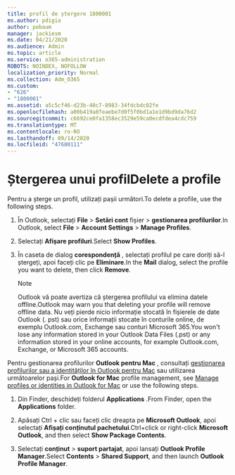 ```yaml
---
title: profil de ștergere 1800001
ms.author: pdigia
author: pebaum
manager: jackiesm
ms.date: 04/21/2020
ms.audience: Admin
ms.topic: article
ms.service: o365-administration
ROBOTS: NOINDEX, NOFOLLOW
localization_priority: Normal
ms.collection: Adm_O365
ms.custom:
- "626"
- "1800001"
ms.assetid: a5c5cf46-d23b-40c7-8983-34fdcbdc02fe
ms.openlocfilehash: a00b419a8feaebe7d0f5f0bd1a1e1d9bd9da76d2
ms.sourcegitcommit: c6692ce0fa1358ec3529e59ca0ecdfdea4cdc759
ms.translationtype: MT
ms.contentlocale: ro-RO
ms.lasthandoff: 09/14/2020
ms.locfileid: "47680111"
---
```

# <a name="delete-a-profile"></a><span data-ttu-id="732a7-102">Ștergerea unui profil</span><span class="sxs-lookup"><span data-stu-id="732a7-102">Delete a profile</span></span>

<span data-ttu-id="732a7-103">Pentru a șterge un profil, utilizați pașii următori.</span><span class="sxs-lookup"><span data-stu-id="732a7-103">To delete a profile, use the following steps.</span></span>
  
1. <span data-ttu-id="732a7-104">În Outlook, selectați **File** \> **Setări cont** fișier \> **gestionarea profilurilor**.</span><span class="sxs-lookup"><span data-stu-id="732a7-104">In Outlook, select **File** \> **Account Settings** \> **Manage Profiles**.</span></span>

2. <span data-ttu-id="732a7-105">Selectați **Afișare profiluri**.</span><span class="sxs-lookup"><span data-stu-id="732a7-105">Select **Show Profiles**.</span></span>

3. <span data-ttu-id="732a7-106">În caseta de dialog **corespondență** , selectați profilul pe care doriți să-l ștergeți, apoi faceți clic pe **Eliminare**.</span><span class="sxs-lookup"><span data-stu-id="732a7-106">In the **Mail** dialog, select the profile you want to delete, then click **Remove**.</span></span>

    > [!NOTE]
    > <span data-ttu-id="732a7-107">Outlook vă poate avertiza că ștergerea profilului va elimina datele offline.</span><span class="sxs-lookup"><span data-stu-id="732a7-107">Outlook may warn you that deleting your profile will remove offline data.</span></span> <span data-ttu-id="732a7-108">Nu veți pierde nicio informație stocată în fișierele de date Outlook (. pst) sau orice informații stocate în conturile online, de exemplu Outlook.com, Exchange sau conturi Microsoft 365.</span><span class="sxs-lookup"><span data-stu-id="732a7-108">You won't lose any information stored in your Outlook Data Files (.pst) or any information stored in your online accounts, for example Outlook.com, Exchange, or Microsoft 365 accounts.</span></span>
  
<span data-ttu-id="732a7-109">Pentru gestionarea profilurilor **Outlook pentru Mac** , consultați [gestionarea profilurilor sau a identităților în Outlook pentru Mac](https://support.office.com/article/fed2a955-74df-4a24-bef6-78a426958c4c.aspx) sau utilizarea următoarelor pași.</span><span class="sxs-lookup"><span data-stu-id="732a7-109">For **Outlook for Mac** profile management, see [Manage profiles or identities in Outlook for Mac](https://support.office.com/article/fed2a955-74df-4a24-bef6-78a426958c4c.aspx) or use the following steps.</span></span>
  
1. <span data-ttu-id="732a7-110">Din Finder, deschideți folderul **Applications** .</span><span class="sxs-lookup"><span data-stu-id="732a7-110">From Finder, open the **Applications** folder.</span></span>

2. <span data-ttu-id="732a7-111">Apăsați Ctrl + clic sau faceți clic dreapta pe **Microsoft Outlook**, apoi selectați **Afișați conținutul pachetului**.</span><span class="sxs-lookup"><span data-stu-id="732a7-111">Ctrl+click or right-click **Microsoft Outlook**, and then select **Show Package Contents**.</span></span>

3. <span data-ttu-id="732a7-112">Selectați **conținut** \> **suport partajat**, apoi lansați **Outlook Profile Manager**.</span><span class="sxs-lookup"><span data-stu-id="732a7-112">Select **Contents** \> **Shared Support**, and then launch **Outlook Profile Manager**.</span></span>
